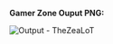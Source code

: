 **Gamer Zone Ouput PNG:**


![Output - TheZeaLoT](https://github.com/ashik-08/A2-B8A2-Gamer-Zone/assets/138667359/54ffb89c-e8ba-4fc3-ba8b-7ac12e0cde6c)
